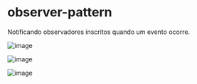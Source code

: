 # observer-pattern

Notificando observadores inscritos quando um evento ocorre.

![image](https://user-images.githubusercontent.com/20893840/184504825-2fe037b0-dc0c-4fbd-9701-5569495be6dd.png)

![image](https://user-images.githubusercontent.com/20893840/184504832-d206b036-9bdb-412f-98d0-92513a0569e6.png)

![image](https://user-images.githubusercontent.com/20893840/184504843-5dcdbed5-94d3-4552-be46-fa43df01bf83.png)
